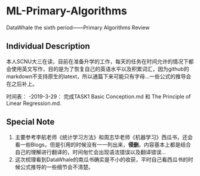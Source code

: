 # ML-Primary-Algorithms
DataWhale the sixth period——Primary Algorithms Review

## Individual Description
本人SCNU大三在读，目前在准备升学的工作，每天的任务在时间允许的情况下都会使用英文写作，目的是为了恢复自己的英语水平以及积累词汇，因为github的markdown不支持原生的latext，所以通篇下来可能只有字母...一些公式的推导会在之后补上。

时间表：
-2019-3-29： 完成TASK1 Basic Conception.md 和 The Principle of Linear Regression.md.

## Special Note
1. 主要参考李航老师《统计学习方法》和周志华老师《机器学习》西瓜书，还会看一些Blogs，但是引用的时候没有一一列出来，**侵删**。内容基本上都是结合自己的理解进行翻译的，时间匆忙会出现语法错误以及翻译错误...
2. 这次梳理看到DataWhale的南瓜书确实是不小的收获，平时自己看西瓜书的时候公式推导的一些细节会不清楚。
